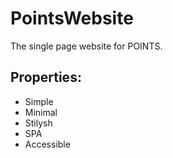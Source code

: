 # PointsWebsite
The single page website for POINTS.

## Properties:
- Simple
- Minimal
- Stilysh
- SPA
- Accessible
